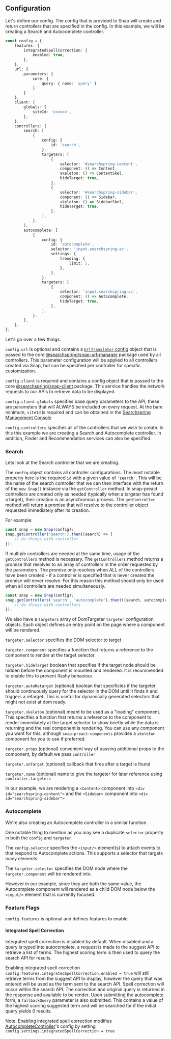 ## Configuration

Let's define our config. The config that is provided to Snap will create and return controllers that are specified in the config. In this example, we will be creating a Search and Autocomplete controller.

```typescript
const config = {
	features: {
        integratedSpellCorrection: {
            enabled: true,
        },
    },
	url: {
		parameters: {
			core: {
				query: { name: 'query' }
			}
		}
	},
	client: {
		globals: {
			siteId: 'xxxxxx',
		},
	},
	controllers: {
		search: [
			{
				config: {
					id: 'search',
				},
				targeters: [
					{
						selector: '#searchspring-content',
						component: () => Content,
						skeleton: () => ContentSkel,
						hideTarget: true,
					},
					{
						selector: '#searchspring-sidebar',
						component: () => Sidebar,
						skeleton: () => SidebarSkel,
						hideTarget: true,
					},
				],
			},
		],
		autocomplete: [
			{
				config: {
					id: 'autocomplete',
					selector: 'input.searchspring-ac',
					settings: {
						trending: {
							limit: 5,
						},
					},
				},
				targeters: [
					{
						selector: 'input.searchspring-ac',
						component: () => Autocomplete,
						hideTarget: true,
					},
				],
			},
		],
	},
};
```

Let's go over a few things.

`config.url` is optional and contains a [`UrlTranslator` config](https://github.com/searchspring/snap/tree/main/packages/snap-url-manager/src/Translators/Url) object that is passed to the core [@searchspring/snap-url-manager](https://github.com/searchspring/snap/tree/main/packages/snap-url-manager) package used by all controllers. This parameter configuration will be applied to all controllers created via Snap, but can be specified per controller for specific customization.

`config.client` is required and contains a config object that is passed to the core [@searchspring/snap-client](https://github.com/searchspring/snap/tree/main/packages/snap-client) package. This service handles the network requests to our APIs to retrieve data to be displayed.

`config.client.globals` specifies base query parameters to the API; these are parameters that will ALWAYS be included on every request. At the bare minimum, `siteId` is required and can be obtained in the [Searchspring Management Console](https://manage.searchspring.net/)

`config.controllers` specifies all of the controllers that we wish to create. In this this example we are creating a Search and Autocomplete controller. In addition, Finder and Recommendation services can also be specified.

### Search

Lets look at the Search controller that we are creating.

The `config` object contains all controller configurations. The most notable property here is the required `id` with a given value of `'search'`. This will be the name of the search controller that we can then interface with the return of the `new Snap()` instance via the `getController` method. In snap-preact controllers are created only as needed (typically when a targeter has found a target), their creation is an asynchronous process. The `getController` method will return a promise that will resolve to the controller object requested immediately after its creation.

For example:

```typescript
const snap = new Snap(config);
snap.getController('search').then((search) => {
	// do things with controller
});
```

If multiple controllers are needed at the same time, usage of the `getControllers` method is necessary. The `getControllers` method returns a promise that resolves to an array of controllers in the order requested by the parameters. The promise only resolves when ALL of the controllers have been created - if a controller is specified that is never created the promise will never resolve. For this reason this method should only be used when all controllers are needed simultaneously.

```typescript
const snap = new Snap(config);
snap.getControllers('search', 'autocomplete').then(([search, autocomplete]) => {
	// do things with controllers
});
```

We also have a `targeters` array of DomTargeter `targeter` configuration objects. Each object defines an entry point on the page where a component will be rendered. 

`targeter.selector` specifies the DOM selector to target

`targeter.component` specifies a function that returns a reference to the component to render at the target selector. 

`targeter.hideTarget` boolean that specifies if the target node should be hidden before the component is mounted and rendered. It is recommended to enable this to prevent flashy behaviour. 

`targeter.autoRetarget` (optional) boolean that specificies if the targeter should continuously query for the selector in the DOM until it finds it and triggers a retarget. This is useful for dynamically generated selectors that might not exist at dom ready.

`targeter.skeleton` (optional) meant to be used as a "loading" component. This specifies a function that returns a reference to the component to render immediately at the target selector to show briefly while the data is returning and the real component is rendering. You can use any component you want for this, although `snap-preact-components` provides a `skeleton` component for you to use if preferred.

`targeter.props` (optional) convenient way of passing additional props to the component, by default we pass `controller`

`targeter.onTarget` (optional) callback that fires after a target is found

`targeter.name` (optional) name to give the targeter for later reference using `controller.targeters`

In our example, we are rendering a `<Content>` component into `<div id="searchspring-content">` and the `<Sidebar>` component into `<div id="searchspring-sidebar">`



### Autocomplete

We're also creating an Autocomplete controller in a similar function.

One notable thing to mention as you may see a duplicate `selector` property in both the `config` and `targeter`.

The `config.selector` specifies the `<input/>` element(s) to attach events to that respond to Autocomplete actions. This supports a selector that targets many elements. 

The `targeter.selector` specifies the DOM node where the `targeter.component` will be rendered into.

However in our example, since they are both the same value, the Autocomplete component will rendered as a child DOM node below the `<input/>` element that is currently focused. 


### Feature Flags

`config.features` is optional and defines features to enable.

#### Integrated Spell Correction

Integrated spell correction is disabled by default. When disabled and a query is typed into autocomplete, a request is made to the suggest API to retrieve a list of terms. The highest scoring term is then used to query the search API for results.

Enabling integrated spell correction `config.features.integratedSpellCorrection.enabled = true` will still retrieve terms from the suggest API to display, however the query that was entered will be used as the term sent to the search API. Spell correction will occur within the search API. The correction and original query is returned in the response and available to be render. Upon submitting the autocomplete form, a `fallbackQuery` parameter is also submitted. This contains a value of the highest scoring suggested term and will be searched for if the initial query yields 0 results.

Note: Enabling integrated spell correction modifies [AutocompleteController](https://github.com/searchspring/snap/tree/main/packages/snap-controller/src/Autocomplete)'s config by setting `config.settings.integratedSpellCorrection = true`
